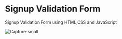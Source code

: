 # Signup Validation Form
 Signup Validation Form using HTML,CSS and JavaScript
 
 ![Capture-small](https://user-images.githubusercontent.com/42038709/91839002-fe47de00-ec6b-11ea-99a2-7f294525bd17.PNG)
